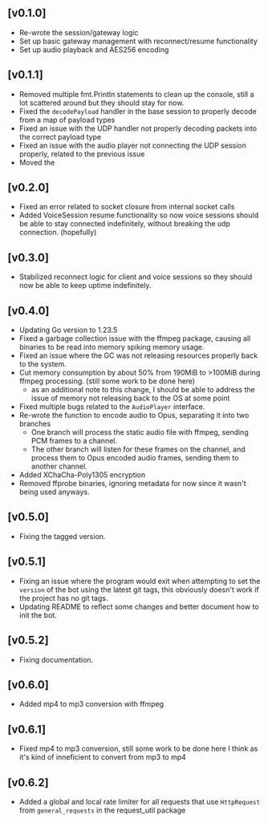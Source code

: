 ## [v0.1.0]
- Re-wrote the session/gateway logic
- Set up basic gateway management with reconnect/resume functionality
- Set up audio playback and AES256 encoding

## [v0.1.1]
- Removed multiple fmt.Println statements to clean up the console, still a lot scattered around but they should stay for now.
- Fixed the `decodePayload` handler in the base session to properly decode from a map of payload types
- Fixed an issue with the UDP handler not properly decoding packets into the correct payload type
- Fixed an issue with the audio player not connecting the UDP session properly, related to the previous issue
- Moved the 

## [v0.2.0]
- Fixed an error related to socket closure from internal socket calls
- Added VoiceSession resume functionality so now voice sessions should be able to stay connected indefinitely, without breaking the udp connection. (hopefully)

## [v0.3.0]
- Stabilized reconnect logic for client and voice sessions so they should now be able to keep uptime indefinitely.

## [v0.4.0]
- Updating Go version to 1.23.5
- Fixed a garbage collection issue with the ffmpeg package, causing all binaries to be read into memory spiking memory usage.
- Fixed an issue where the GC was not releasing resources properly back to the system.
- Cut memory consumption by about 50% from 190MiB to >100MiB during ffmpeg processing. (still some work to be done here)
  - as an additional note to this change, I should be able to address the issue of memory not releasing back to the OS at some point
- Fixed multiple bugs related to the `AudioPlayer` interface.
- Re-wrote the function to encode audio to Opus, separating it into two branches
  - One branch will process the static audio file with ffmpeg, sending PCM frames to a channel.
  - The other branch will listen for these frames on the channel, and process them to Opus encoded audio frames, sending them to another channel.
- Added XChaCha-Poly1305 encryption
- Removed ffprobe binaries, ignoring metadata for now since it wasn't being used anyways.

## [v0.5.0]
- Fixing the tagged version.

## [v0.5.1]
- Fixing an issue where the program would exit when attempting to set the `version` of the bot using the latest git tags, this obviously doesn't work if the project has no git tags.
- Updating README to reflect some changes and better document how to init the bot.

## [v0.5.2]
- Fixing documentation.

## [v0.6.0]
- Added mp4 to mp3 conversion with ffmpeg

## [v0.6.1]
- Fixed mp4 to mp3 conversion, still some work to be done here I think as it's kind of inneficient to convert from mp3 to mp4

## [v0.6.2]
- Added a global and local rate limiter for all requests that use `HttpRequest` from `general_requests` in the request_util package